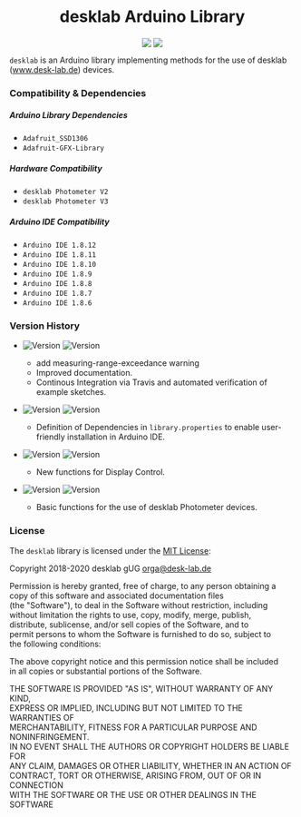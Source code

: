<h1 align="center"> desklab Arduino Library </h1>
<p align="center">
<img align="center" src="https://travis-ci.org/desklab/desklab-arduino-lib.svg?branch=master">
<img align="center" src="https://www.ardu-badge.com/badge/desklab.svg?">
</p>

`desklab` is an Arduino library implementing methods for the use of desklab (www.desk-lab.de) devices.

### Compatibility & Dependencies

##### Arduino Library Dependencies
 - `Adafruit_SSD1306`
 - `Adafruit-GFX-Library`

##### Hardware Compatibility
  - `desklab Photometer V2`
  - `desklab Photometer V3`

##### Arduino IDE Compatibility
  - `Arduino IDE 1.8.12`
  - `Arduino IDE 1.8.11`
  - `Arduino IDE 1.8.10`
  - `Arduino IDE 1.8.9`
  - `Arduino IDE 1.8.8`
  - `Arduino IDE 1.8.7`
  - `Arduino IDE 1.8.6`

### Version History
- ![Version](https://img.shields.io/badge/Version-1.1.6-yellow) ![Version](https://img.shields.io/badge/Status-work_in_progress-yellow)
  - add measuring-range-exceedance warning
  - Improved documentation.
  - Continous Integration via Travis and automated verification of example sketches.


- ![Version](https://img.shields.io/badge/Version-1.1.5-green) ![Version](https://img.shields.io/badge/Status-released_in_01.2020_(latest)-green)
  - Definition of Dependencies in `library.properties` to enable user-friendly installation in Arduino IDE.


- ![Version](https://img.shields.io/badge/Version-1.1.4-green) ![Version](https://img.shields.io/badge/Status-released_in_12.2019-green)
  - New functions for Display Control.


- ![Version](https://img.shields.io/badge/Version-1.1.3-green) ![Version](https://img.shields.io/badge/Status-released_in_10.2019-green)
  - Basic functions for the use of desklab Photometer devices.



### License

The `desklab` library is licensed under the [MIT License](https://opensource.org/licenses/MIT):

Copyright 2018-2020 desklab gUG <orga@desk-lab.de>  

Permission is hereby granted, free of charge, to any person obtaining a  
copy of this software and associated documentation files  
(the "Software"), to deal in the Software without restriction, including  
without limitation the rights to use, copy, modify, merge, publish,  
distribute, sublicense, and/or sell copies of the Software, and to  
permit persons to whom the Software is furnished to do so, subject to  
the following conditions:  

The above copyright notice and this permission notice shall be included  
in all copies or substantial portions of the Software.  

THE SOFTWARE IS PROVIDED "AS IS", WITHOUT WARRANTY OF ANY KIND,  
EXPRESS OR IMPLIED, INCLUDING BUT NOT LIMITED TO THE WARRANTIES OF  
 MERCHANTABILITY, FITNESS FOR A PARTICULAR PURPOSE AND NONINFRINGEMENT.  
IN NO EVENT SHALL THE AUTHORS OR COPYRIGHT HOLDERS BE LIABLE FOR  
ANY CLAIM, DAMAGES OR OTHER LIABILITY, WHETHER IN AN ACTION OF  
CONTRACT, TORT OR OTHERWISE, ARISING FROM, OUT OF OR IN CONNECTION  
WITH THE SOFTWARE OR THE USE OR OTHER DEALINGS IN THE SOFTWARE  
